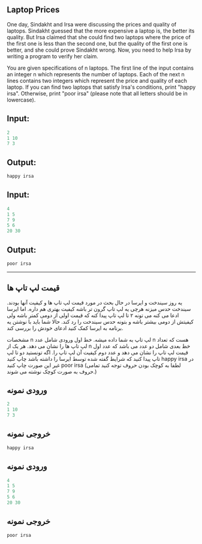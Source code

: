## Laptop Prices

One day, Sindakht and Irsa were discussing the prices and quality of laptops. Sindakht guessed that the more expensive a laptop is, the better its quality. But Irsa claimed that she could find two laptops where the price of the first one is less than the second one, but the quality of the first one is better, and she could prove Sindakht wrong. Now, you need to help Irsa by writing a program to verify her claim.

You are given specifications of n laptops. The first line of the input contains an integer n which represents the number of laptops. Each of the next n lines contains two integers which represent the price and quality of each laptop. If you can find two laptops that satisfy Irsa's conditions, print "happy irsa". Otherwise, print "poor irsa" (please note that all letters should be in lowercase).

## Input:
```python
2
1 10
7 3
```
## Output:
```python
happy irsa
```
## Input:
```python
4
1 5
7 9
5 6
20 30
```
## Output:
```python
poor irsa
```
------------------------------------------------------------------------------
## قیمت لپ تاپ ها

یه روز سیندخت و ایرسا در حال بحث در مورد قیمت لپ تاپ ها و کیفیت آنها بودند. سیندخت حدس میزنه هرچی یه لپ تاپ گرون تر باشه کیفیت بهتری هم داره. اما ایرسا ادعا می کنه می تونه ۲ تا لپ تاپ پیدا کنه که قیمت اولی از دومی کمتر باشه ولی کیفیتش از دومی بیشتر باشه و بتونه حدس سیندخت را رد کند. حالا شما باید با نوشتن یه برنامه به ایرسا کمک کنید ادعای خودش را بررسی کند.

مشخصات n لپ تاپ به شما داده میشه. خط اول ورودی شامل عدد n هست که تعداد لپ تاپ ها را نشان می دهد. هر یک از n خط بعدی شامل دو عدد می باشد که عدد اول قیمت لپ تاپ را نشان می دهد و عدد دوم کیفیت آن لپ تاپ را. اگه تونستید دو تا لپ تاپ پیدا کنید که شرایط گفته شده توسط ایرسا را داشته باشد چاپ کنید happy irsa در غیر این صورت چاپ کنید poor irsa (لطفا به کوچک بودن حروف توجه کنید تمامی حروف به صورت کوچک نوشته می شوند.)

## ورودی نمونه
```python
2
1 10
7 3
```
## خروجی نمونه
```python
happy irsa
```
## ورودی نمونه
```python
4
1 5
7 9
5 6
20 30
```
## خروجی نمونه
```python
poor irsa
```
